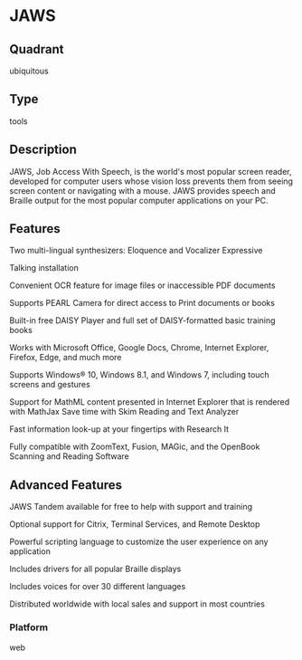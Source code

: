 # JAWS

## Quadrant
ubiquitous

## Type
tools

## Description
JAWS, Job Access With Speech, is the world's most popular screen reader, developed for computer users whose vision loss prevents them from seeing screen content or navigating with a mouse. JAWS provides speech and Braille output for the most popular computer applications on your PC.


## Features
Two multi-lingual synthesizers: Eloquence and Vocalizer Expressive

Talking installation

Convenient OCR feature for image files or inaccessible PDF documents

Supports PEARL Camera for direct access to Print documents or books

Built-in free DAISY Player and full set of DAISY-formatted basic training books

Works with Microsoft Office, Google Docs, Chrome, Internet Explorer, Firefox, Edge, and much more

Supports Windows® 10, Windows 8.1, and Windows 7, including touch screens and gestures

Support for MathML content presented in Internet Explorer that is rendered with MathJax
Save time with Skim Reading and Text Analyzer

Fast information look-up at your fingertips with Research It

Fully compatible with ZoomText, Fusion, MAGic, and the OpenBook Scanning and Reading Software

## Advanced Features
JAWS Tandem available for free to help with support and training

Optional support for Citrix, Terminal Services, and Remote Desktop

Powerful scripting language to customize the user experience on any application

Includes drivers for all popular Braille displays

Includes voices for over 30 different languages

Distributed worldwide with local sales and support in most countries

### Platform
web